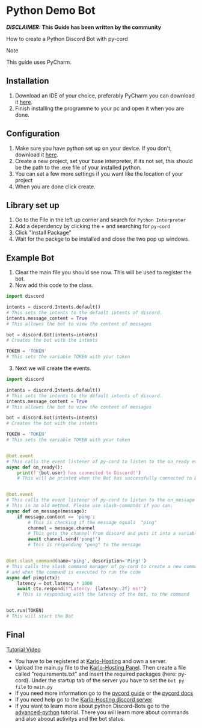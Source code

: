 # Python Demo Bot
***DISCLAIMER:* This Guide has been written by the community**

How to create a Python Discord Bot with py-cord

> [!NOTE]
> This guide uses PyCharm.

## Installation

1. Download an IDE of your choice, preferably PyCharm you can download it [here](https://www.jetbrains.com/de-de/pycharm/download/).
1. Finish installing the programme to your pc and open it when you are done.

## Configuration

1. Make sure you have python set up on your device. If you don't, download it [here](https://www.python.org/downloads/).
1. Create a new project, set your base interpreter, if its not set, this should be the path to the .exe file of your installed python.
1. You can set a few more settings if you want like the location of your project
1. When you are done click create.

## Library set up

1. Go to the File in the left up corner and search for `Python Interpreter`
1. Add a dependency by clicking the + and searching for `py-cord`
1. Click "Install Package"
1. Wait for the packge to be installed and close the two pop up windows.

## Example Bot

1. Clear the main file you should see now. This will be used to register the bot.
1. Now add this code to the class.

```python
import discord

intents = discord.Intents.default()
# This sets the intents to the default intents of discord.
intents.message_content = True
# This allowes the bot to view the content of messages

bot = discord.Bot(intents=intents)
# Creates the bot with the intents

TOKEN = 'TOKEN'
# This sets the variable TOKEN with your token
```

3. Next we will create the events.

```python
import discord

intents = discord.Intents.default()
# This sets the intents to the default intents of discord.
intents.message_content = True
# This allowes the bot to view the content of messages

bot = discord.Bot(intents=intents)
# Creates the bot with the intents

TOKEN = 'TOKEN'
# This sets the variable TOKEN with your token


@bot.event
# This calls the event listener of py-cord to listen to the on_ready event and when its executed to run the code
async def on_ready():
    print(f'{bot.user} has connected to Discord!')
    # This will be printed when the Bot has successfully connected to Discord


@bot.event
# This calls the event listener of py-cord to listen to the on_message event and when its executed to run the code
# This is an old method. Please use slash-commands if you can.
async def on_message(message):
    if message.content == 'ping':
        # This is checking if the message equals  "ping"
        channel = message.channel
        # This gets the channel from discord and puts it into a variable
        await channel.send('pong!')
        # This is responding "pong" to the message


@bot.slash_command(name='ping', description='Ping!')
# This calls the slash command manager of py-cord to create a new command with the name ping and description "Ping!"
# and when the command is executed to run the code
async def ping(ctx):
    latency = bot.latency * 1000
    await ctx.respond(f"Latency: {latency:.2f} ms!")
    # This is responding with the latency of the bot, to the command


bot.run(TOKEN)
# This will start the Bot
```
<!-- panels:start -->
<!-- div:title-panel -->
## Final

<!-- div:right-panel -->
[Tutorial Video](https://www.youtube-nocookie.com/embed/ekyMHgiaWbE ':include :type=iframe width=80% height=200px')

<!-- div:left-panel -->
- You have to be registered at [Karlo-Hosting](https://karlo-hosting.com) and own a server.
- Upload the main.py file to the [Karlo-Hosting Panel](https://panel.karlo-hosting.com). Then create a file called "requirements.txt" and insert the required packages (here: py-cord). Under the startup tab of the server you have to set the `bot py file` to `main.py`
- If you need more information go to the [pycord guide](https://guide.pycord.dev) or the [pycord docs](https://docs.pycord.dev)
- If you need help go to the [Karlo-Hosting discord server](https://discord.gg/xBPFF244eJ)
- If you want to learn more about python Discord-Bots go to the [advanced-python](/programm-your-bot/python/advanced.md) tutorial. There you will learn more about commands and also aboout activitys and the bot status.

<!-- panels:end -->

